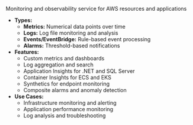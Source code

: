 Monitoring and observability service for AWS resources and applications
- **Types:**
    - **Metrics:** Numerical data points over time
    - **Logs:** Log file monitoring and analysis
    - **Events/EventBridge:** Rule-based event processing
    - **Alarms:** Threshold-based notifications
- **Features:**
    - Custom metrics and dashboards
    - Log aggregation and search
    - Application Insights for .NET and SQL Server
    - Container Insights for ECS and EKS
    - Synthetics for endpoint monitoring
    - Composite alarms and anomaly detection
- **Use Cases:**
    - Infrastructure monitoring and alerting
    - Application performance monitoring
    - Log analysis and troubleshooting